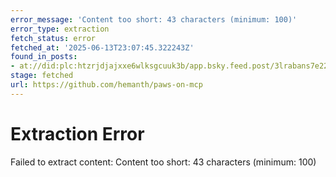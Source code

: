 ```yaml
---
error_message: 'Content too short: 43 characters (minimum: 100)'
error_type: extraction
fetch_status: error
fetched_at: '2025-06-13T23:07:45.322243Z'
found_in_posts:
- at://did:plc:htzrjdjajxxe6wlksgcuuk3b/app.bsky.feed.post/3lrabans7e22r
stage: fetched
url: https://github.com/hemanth/paws-on-mcp
---
```


# Extraction Error

Failed to extract content: Content too short: 43 characters (minimum: 100)